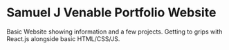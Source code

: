 # Samuel J Venable Portfolio Website

Basic Website showing information and a few projects. Getting to grips with React.js alongside basic HTML/CSS/JS.
